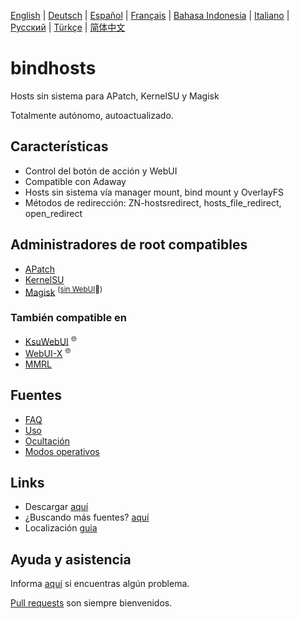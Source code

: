 [English](README.md) | [Deutsch](README_de.md) | [Español](README_es-ES.md) | [Français](README_fr.md) | [Bahasa Indonesia](README_id.md) | [Italiano](README_it.md) | [Русский](README_ru.md) | [Türkçe](README_tr.md) | [简体中文](README_zh-CN.md)

# bindhosts

Hosts sin sistema para APatch, KernelSU y Magisk

Totalmente autónomo, autoactualizado.

## Características

- Control del botón de acción y WebUI
- Compatible con Adaway
- Hosts sin sistema vía manager mount, bind mount y OverlayFS
- Métodos de redirección: ZN-hostsredirect, hosts_file_redirect, open_redirect

## Administradores de root compatibles

- [APatch](https://github.com/bmax121/APatch)
- [KernelSU](https://github.com/tiann/KernelSU)
- [Magisk](https://github.com/topjohnwu/Magisk)  <sup>([sin WebUI](https://github.com/topjohnwu/Magisk/issues/8609#event-15568590949)👀)</sup>

### También compatible en

- [KsuWebUI](https://github.com/5ec1cff/KsuWebUIStandalone)   <sup>🌐</sup>
- [WebUI-X](https://github.com/MMRLApp/WebUI-X-Portable)   <sup>🌐</sup>
- [MMRL](https://github.com/MMRLApp/MMRL)

## Fuentes

- [FAQ](Documentation/faq_es-ES.md)
- [Uso](Documentation/usage_es-ES.md)
- [Ocultación](Documentation/hiding_es-ES.md)
- [Modos operativos](Documentation/modes_es-ES.md)

## Links

- Descargar [aquí](https://github.com/bindhosts/bindhosts/releases)
- ¿Buscando más fuentes? [aquí](Documentation/sources.md)
- Localización [guia](Documentation/localize.md)

## Ayuda y asistencia

Informa [aquí](https://github.com/bindhosts/bindhosts/issues) si encuentras algún problema.

[Pull requests](https://github.com/bindhosts/bindhosts/pulls) son siempre bienvenidos.
